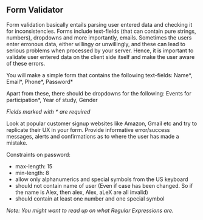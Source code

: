 ## Form Validator

Form validation basically entails parsing user entered data and checking it for inconsistencies. Forms include text-fields (that can contain pure strings, numbers), dropdowns and more importantly, emails. Sometimes the users enter erronous data, either willingy or unwillingly, and these can lead to serious problems when processed by your server. Hence, it is important to validate user entered data on the client side itself and make the user aware of these errors. 

You will make a simple form that contains the following text-fields:
Name*, Email*, Phone*, Password*

Apart from these, there should be dropdowns for the following:
Events for participation*, Year of study, Gender 

_Fields marked with * are required_ 

Look at popular customer signup websites like Amazon, Gmail etc and try to replicate their UX in your form. Provide informative error/success messages, alerts and confirmations as to where the user has made a mistake. 

Constraints on password:
- max-length: 15
- min-length: 8
- allow only alphanumerics and special symbols from the US keyboard
- should not contain name of user (Even if case has been changed. So if the name is Alex, then alex, Alex, aLeX are all invalid)
- should contain at least one number and one special symbol

_Note: You might want to read up on what Regular Expressions are._